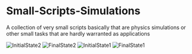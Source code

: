 # Small-Scripts-Simulations
A collection of very small scripts basically that are physics simulations or other small tasks that are hardly warranted as applications


![InitialState2](https://user-images.githubusercontent.com/76419762/217106097-2521a80a-cd77-46ea-8922-9baead32a919.JPG)
![FinalState2](https://user-images.githubusercontent.com/76419762/217106101-741603a9-a9f2-45bc-a796-1118c5e528aa.JPG)
![InitialState1](https://user-images.githubusercontent.com/76419762/217106108-edb573f6-a12d-44ea-8389-2bda9e61f57d.JPG)
![FinalState1](https://user-images.githubusercontent.com/76419762/217106109-e7c84492-24da-4557-8331-cf1763decc3e.JPG)
